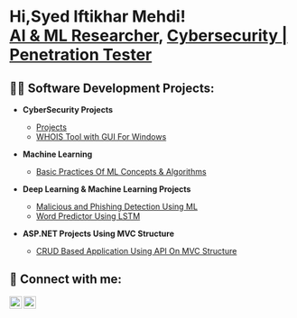<h1>Hi,Syed Iftikhar Mehdi! <br/><a href="https://github.com/SyedIftikharZaidi">AI & ML Researcher</a>, <a href="https://www.linkedin.com/in/iftikharzaidi-4107b320/">Cybersecurity | Penetration Tester</a>

<h2>👨‍💻 Software Development Projects:</h2>

- <b>CyberSecurity Projects</b>
  - [Projects](https://github.com/SyedIftikharZaidi/Cyber-Security-Projects)
  - [WHOIS Tool with GUI For Windows](https://github.com/SyedIftikharZaidi/WhoisTool_for_windows-GUI-)

- <b>Machine Learning</b>
  - [Basic Practices Of ML Concepts & Algorithms](https://github.com/SyedIftikharZaidi/Machine_Learning)
- <b>Deep Learning & Machine Learning Projects </b>
  - [Malicious and Phishing Detection Using ML](https://github.com/SyedIftikharZaidi/Malicious-And-Phishing-URL-Detection-using-ML)
  - [Word Predictor Using LSTM](https://github.com/SyedIftikharZaidi/Deep_Learning/tree/main/LSTM) 

- <b>ASP.NET Projects Using MVC Structure</b>
  - [CRUD Based Application Using API On MVC Structure](https://github.com/SyedIftikharZaidi/Joyco-Project)

<h2> 🤳 Connect with me:</h2>


[<img align="left" alt="JoshMadakor | Twitter" width="22px" src="https://cdn.jsdelivr.net/npm/simple-icons@v3/icons/twitter.svg" />][twitter]
[<img align="left" alt="JoshMadakor | LinkedIn" width="22px" src="https://cdn.jsdelivr.net/npm/simple-icons@v3/icons/linkedin.svg" />][linkedin]


[twitter]: https://twitter.com/SyedIftikharZa1

[linkedin]: https://www.linkedin.com/in/iftikharzaidi-4107b320/

<!--
**joshmadakor1/joshmadakor1** is a ✨ _special_ ✨ repository because its `README.md` (this file) appears on your GitHub profile.

Here are some ideas to get you started:

- 🔭 I’m currently working on ...
- 🌱 I’m currently learning ...
- 👯 I’m looking to collaborate on ...
- 🤔 I’m looking for help with ...
- 💬 Ask me about ...
- 📫 How to reach me: ...
- 😄 Pronouns: ...
- ⚡ Fun fact: ...
-->
